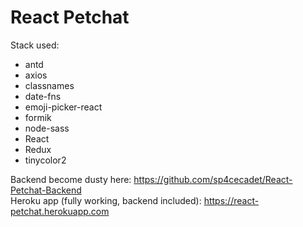 <h1>React Petchat</h1>

Stack used: 
<ul>
  <li>antd</li>
  <li>axios</li>
  <li>classnames</li>
  <li>date-fns</li>
  <li>emoji-picker-react</li>
  <li>formik</li>
  <li>node-sass</li>
  <li>React</li>
  <li>Redux</li>
  <li>tinycolor2</li> 
</ul>

Backend become dusty here: https://github.com/sp4cecadet/React-Petchat-Backend <br>
Heroku app (fully working, backend included): https://react-petchat.herokuapp.com
